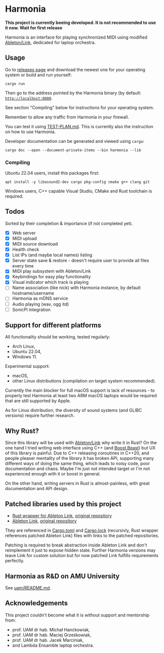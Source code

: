 # Harmonia

__This project is currently beeing developed. It is not recommended to use it now. Wait for first release__

Harmonia is an interface for playing synchronized MIDI using modified [Ableton/Link](https://github.com/Ableton/link), dedicated for laptop orchestra.

## Usage

Go to [releases page](https://github.com/RobertBendun/harmonia/releases) and download the newest one for your operating system or build and run yourself:

```console
cargo run
```

Then go to the address pointed by the Harmonia binary (by default: [`http://localhost:8080`](http://localhost:8080).

See section "Compiling" below for instructions for your operating system.

Remember to allow any traffic from Harmonia in your firewall.

You can test it using [TEST-PLAN.md](./TEST-PLAN.md).
This is currently also the instruction on how to use Harmonia.

Developer documentation can be generated and viewed using `cargo`:

```console
cargo doc --open --document-private-items --bin harmonia --lib
```

### Compiling

Ubuntu 22.04 users, install this packages first:

```
apt install -y libasound2-dev cargo pkg-config cmake g++ clang git
```

Windows users, C++ capable Visual Studio, CMake and Rust toolchain is required.

## Todos

Sorted by their completion & importance (if not completed yet).

- [x] Web server
- [x] MIDI upload
- [x] MIDI source download
- [x] Health check
- [x] List IPs (and maybe local names) listing
- [x] Server state save & restore - doesn't require user to provide all files every time
- [x] MIDI play subsystem with Ableton/Link
- [x] Keybindings for easy play functionality
- [x] Visual indicator which track is playing
- [ ] Name association (like nick) with Harmonia instance, by default hostname/username
- [ ] Harmonia as mDNS service
- [ ] Audio playing (wav, ogg itd)
- [ ] SonicPI integration

## Support for different platforms

All functionality should be working, tested regularly:

* Arch Linux,
* Ubuntu 22.04,
* Windows 11.

Experimental support:

* macOS,
* other Linux distributions (compilation on target system recommended).

Currently the main blocker for full macOS support is lack of resources - to properly test Harmonia at least two ARM macOS laptops would be required that are still supported by Apple.

As for Linux distribution, the diversity of sound systems (and GLIBC versions) require further research.

## Why Rust?

Since this library will be used with [Ableton/Link](https://github.com/Ableton/link) why write it in Rust?
On the one hand I tried writing web interface using C++ (and [Boost.Beast](https://github.com/boostorg/beast)) but UX of this library is painful.
Due to C++ releasing coroutines in C++20, and people pleaser mentality of the library it has broken API, supporting many different ways
of doing the same thing, which leads to noisy code, poor documentation and chaos.
Maybe I'm just not intended target or I'm not experienced enough with it or boost in general.

On the other hand, writing servers in Rust is almost-painless, with great documentation and API design.

## Patched libraries used by this project

- [Rust wrapper for Ableton Link](https://github.com/RobertBendun/rusty_link), [original repository](https://github.com/anzbert/rusty_link)
- [Ableton Link](https://github.com/RobertBendun/link), [original repository](https://github.com/Ableton/link)

They are referenced in [Cargo.toml](Cargo.toml) and [Cargo.lock](Cargo.lock) (recursivly, Rust wrapper references patched Ableton Link) files with links to the patched repositories.

Patching is required to break abstraction inside Ableton Link and don't reimplement it just to expose hidden state.
Further Harmonia versions may leave Link for custom solution but for now patched Link fulfills requirements perfectly.

## Harmonia as R&D on AMU University

See [uam/README.md](uam/README.md).

## Acknowledgements

This project couldn't become what it is without support and mentorship from:

- prof. UAM dr hab. Michał Hanćkowiak,
- prof. UAM dr hab. Maciej Grześkowiak,
- prof. UAM dr hab. Jacek Marciniak,
- and Lambda Ensamble laptop orchestra.

